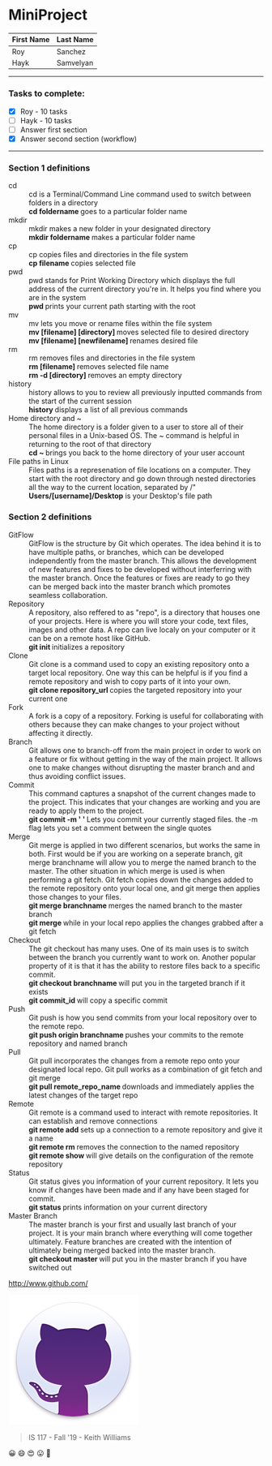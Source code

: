 # MiniProject

First Name | Last Name
------------ | -------------
Roy          | Sanchez 
Hayk         | Samvelyan
---
### Tasks to complete:
- [x] Roy - 10 tasks
- [ ] Hayk - 10 tasks
- [ ] Answer first section
- [x] Answer second section (workflow)

---

### Section 1 definitions

<dl>
  <dt>cd</dt>
  <dd>cd is a Terminal/Command Line command used to switch between folders in a directory</dd>

  <dd> <b> cd foldername </b> goes to a particular folder name </dd>
  
  <dt>mkdir</dt>
  <dd>mkdir makes a new folder in your designated directory</dd>

  <dd> <b> mkdir foldername </b> makes a particular folder name </dd>
  
  <dt>cp</dt>
  <dd>cp copies files and directories in the file system</dd>

  <dd> <b> cp filename </b> copies selected file </dd>
  
  <dt>pwd</dt>
  <dd>pwd stands for Print Working Directory which displays the full address of the current directory you're in. It helps you find where you are in the system</dd>

  <dd> <b> pwd </b> prints your current path starting with the root </dd>
  
   <dt>mv</dt>
  <dd>mv lets you move or rename files within the file system</dd>

  <dd> <b> mv [filename] [directory] </b> moves selected file to desired directory </dd>
  <dd> <b> mv [filename] [newfilename] </b> renames desired file </dd>
  
  <dt>rm</dt>
  <dd>rm removes files and directories in the file system</dd>

  <dd> <b> rm [filename] </b> removes selected file name </dd>
  <dd> <b> rm -d [directory] </b> removes an empty directory </dd>
  
  <dt>history</dt>
  <dd>history allows to you to review all previously inputted commands from the start of the current session</dd>

  <dd> <b> history </b> displays a list of all previous commands </dd>

  <dt>Home directory and ~ </dt>
  <dd>The home directory is a folder given to a user to store all of their personal files in a Unix-based OS. The ~ command is helpful in returning to the root of that directory</dd>

  <dd> <b> cd ~ </b> brings you back to the home directory of your user account </dd>

  <dt>File paths in Linux </dt>
  <dd>Files paths is a represenation of file locations on a computer. They start with the root directory and go down through nested directories all the way to the current location, separated by /" </dd>

  <dd><b>Users/[username]/Desktop</b> is your Desktop's file path</dd>
</dl>  

### Section 2 definitions

<dl>
  <dt>GitFlow</dt>
  <dd>GitFlow is the structure by Git which operates. The idea behind it is to have multiple paths,
  or branches, which can be developed independently from the master branch. This allows the 
  development of new features and fixes to be developed without interferring with the master branch.
  Once the features or fixes are ready to go they can be merged back into the master branch which
  promotes seamless collaboration.</dd>
  
  <dt>Repository</dt>
  <dd>A repository, also reffered to as "repo", is a directory that houses one of your projects.
  Here is where you will store your code, text files, images and other data. A repo can live 
  localy on your computer or it can be on a remote host like GitHub.</dd>
  
  <dd> <b> git init </b> initializes a repository </dd>
  
  <dt>Clone</dt>
  <dd>Git clone is a command used to copy an existing repository onto a target local repository. One way
  this can be helpful is if you find a remote repository and wish to copy parts of it into your own.</dd>
  
  <dd> <b> git clone repository_url  </b> copies the targeted repository into your current one </dd>
  
  <dt>Fork</dt>
  <dd>A fork is a copy of a repository. Forking is useful for collaborating with others because
  they can make changes to your project without affecting it directly.</dd>
  
  <dt>Branch</dt>
  <dd>Git allows one to branch-off from the main project in order to work on a feature or fix without getting
  in the way of the main project. It allows one to make changes without disrupting the master branch 
  and and thus avoiding conflict issues.</dd>
  
  <dt>Commit</dt>
  <dd>This command captures a snapshot of the current changes made to the project. This indicates that your
  changes are working and you are ready to apply them to the project.</dd>
  
  <dd> <b> git commit -m ' ' </b> Lets you commit your currently staged files. the -m flag lets you set a 
  comment between the single quotes </dd>
  
  <dt>Merge</dt>
  <dd>Git merge is applied in two different scenarios, but works the same in both. First would be if you are
  working on a seperate branch, git merge branchname will allow you to merge the named branch to the master.
  The other situation in which merge is used is when performing a git fetch. Git fetch copies down the changes
  added to the remote repository onto your local one, and git merge then applies those changes to your files.</dd>

  <dd> <b> git merge branchname </b> merges the named branch to the master branch</dd>
  <dd> <b> git merge </b> while in your local repo applies the changes grabbed after a git fetch</dd>
  
  <dt>Checkout</dt>
  <dd>The git checkout has many uses. One of its main uses is to switch between the branch you currently want
  to work on. Another popular property of it is that it has the ability to restore files back to a specific commit.</dd>

  <dd> <b> git checkout branchname </b> will put you in the targeted branch if it exists</dd>
  <dd> <b> git commit_id </b> will copy a specific commit</dd>
  
  <dt>Push</dt>
  <dd>Git push is how you send commits from your local repository over to the remote repo.</dd>

  <dd> <b> git push origin branchname </b> pushes your commits to the remote repository and named branch</dd>
  
  <dt>Pull</dt>
  <dd>Git pull incorporates the changes from a remote repo onto your designated local repo. Git pull 
  works as a combination of git fetch and git merge</dd>

  <dd> <b> git pull remote_repo_name </b> downloads and immediately applies the latest changes of the target repo </dd>
  
  <dt>Remote</dt>
  <dd>Git remote is a command used to interact with remote repositories. It can establish and remove connections</dd>

  <dd> <b> git remote add <name> <url> </b> sets up a connection to a remote repository and give it a name </dd>
  <dd> <b> git remote rm <name> </b> removes the connection to the named repository </dd>
  <dd> <b> git remote show </b> will give details on the configuration of the remote repository </dd>
  
  <dt>Status</dt>
  <dd>Git status gives you information of your current repository. It lets you know if changes have been made
  and if any have been staged for commit.</dd>

  <dd> <b> git status </b> prints information on your current directory</dd>
  
  <dt>Master Branch</dt>
  <dd>The master branch is your first and usually last branch of your project. It is your main branch where everything
  will come together ultimately. Feature branches are created with the intention of ultimately being merged backed into
  the master branch.</dd>

  <dd> <b> git checkout master </b> will put you in the master branch if you have switched out</dd>
  
</dl>


http://www.github.com/ 

![GitHub Logo](/images/giticon.png)

> IS 117 - Fall '19 - Keith Williams

:grinning: :smile: :heart_eyes: :stuck_out_tongue: :cowboy_hat_face:
